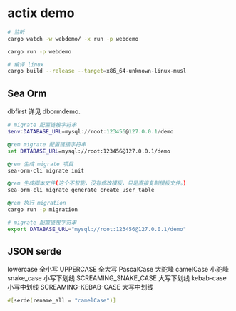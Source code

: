 # actix demo

```bash
# 监听
cargo watch -w webdemo/ -x run -p webdemo

cargo run -p webdemo

# 编译 linux
cargo build --release --target=x86_64-unknown-linux-musl

```

## Sea Orm

dbfirst 详见 dbormdemo.

```powershell
# migrate 配置链接字符串
$env:DATABASE_URL=mysql://root:123456@127.0.0.1/demo
```

```bat
@rem migrate 配置链接字符串
set DATABASE_URL=mysql://root:123456@127.0.0.1/demo

@rem 生成 migrate 项目
sea-orm-cli migrate init

@rem 生成脚本文件(这个不智能，没有修改模板，只是直接复制模板文件。)
sea-orm-cli migrate generate create_user_table

@rem 执行 migration
cargo run -p migration
```

```bash
# migrate 配置链接字符串
export DATABASE_URL="mysql://root:123456@127.0.0.1/demo"
```

## JSON serde

lowercase 全小写
UPPERCASE 全大写
PascalCase 大驼峰
camelCase 小驼峰
snake_case 小写下划线
SCREAMING_SNAKE_CASE 大写下划线
kebab-case 小写中划线
SCREAMING-KEBAB-CASE 大写中划线

```rust
#[serde(rename_all = "camelCase")]
```